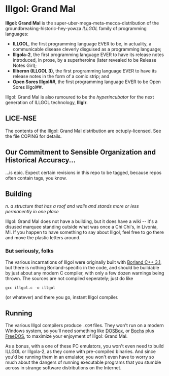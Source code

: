 Illgol: Grand Mal
=================

**Illgol: Grand Mal** is the super-uber-mega-meta-mecca-distribution of the
groundbreaking-historic-hey-yowza *ILLGOL* family of programming
languages:

* **ILLGOL**, the first programming language EVER to be, in actuality, a
  communicable disease cleverly disguised as a programming language;
* **Illgola-2**, the first programming language EVER to have its release
  notes introduced, in prose, by a superheroine (later revealed to be
  Release Notes Girl);
* **Illberon (ILLGOL 3)**, the first programming language EVER to have
  its release notes in the form of a comic strip; and
* **Open Sores Illgol##**, the first programming language EVER to be
  Open Sores Illgol##.

Illgol: Grand Mal is also rumoured to be the *hyperincubator* for the next
generation of ILLGOL technology, **Illglr**.

LICE-NSE
--------

The contents of the Illgol: Grand Mal distribution are octuply-licensed.
See the file COPING for details.

Our Commitment to Sensible Organization and Historical Accuracy...
------------------------------------------------------------------

...is epic.  Expect certain revisions in this repo to be tagged, because
repos often contain tags, you know.

Building
--------

*n. a structure that has a roof and walls and stands more or less permanently
in one place*

Illgol: Grand Mal does not have a building, but it does have a wiki -- it's
a disused marquee standing outside what was once a Chi Chi's, in Livonia, MI.
If you happen to have something to say about Illgol, feel free to go there
and move the plastic letters around.

### But seriously, folks ###

The various incarnations of Illgol were originally built with [Borland C++
3.1](http://www.itbusiness.ca/it/client/en/Home/News.asp?id=3878), but
there is nothing Borland-specific in the code, and should be buildable by
just about any modern C compiler, with only a few dozen warnings being
thrown.  The sources are not compiled seperately; just do like

    gcc illgol.c -o illgol

(or whatever) and there you go, instant Illgol compiler.

Running
-------

The various Illgol compilers produce `.COM` files.  They won't run on a
modern Windows system, so you'll need something like
[DOSBox](http://www.dosbox.com/), or [Bochs](http://bochs.sourceforge.net/)
plus [FreeDOS](http://www.freedos.org/), to maximize your enjoyment of
Illgol: Grand Mal.

As a bonus, with a one of these PC emulators, you won't even need to build
ILLGOL or Illgola-2, as they come with pre-compiled binaries.  And since
you'd be running them in an emulator, you won't even have to worry so much
about the dangers of running executable programs that you stumble across in
strange software distributions on the Internet.
